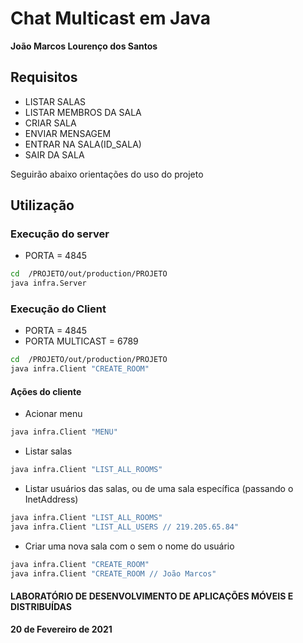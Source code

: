 #  Chat Multicast em Java
**João Marcos Lourenço dos Santos**

## Requisitos
* LISTAR SALAS
* LISTAR MEMBROS DA SALA
* CRIAR SALA
* ENVIAR MENSAGEM
* ENTRAR NA SALA(ID_SALA)
* SAIR DA SALA

Seguirão abaixo orientações do uso do projeto  

## Utilização

### Execução do server 
* PORTA = 4845
 
```sh
cd  /PROJETO/out/production/PROJETO
java infra.Server 
```

### Execução do Client
* PORTA = 4845
* PORTA MULTICAST = 6789

```sh
cd  /PROJETO/out/production/PROJETO
java infra.Client "CREATE_ROOM"
```

#### Ações do cliente

*  Acionar menu
```sh
java infra.Client "MENU"
```

*  Listar salas
```sh
java infra.Client "LIST_ALL_ROOMS"
```

*  Listar usuários das salas, ou de uma sala específica (passando o InetAddress)
```sh
java infra.Client "LIST_ALL_ROOMS"
java infra.Client "LIST_ALL_USERS // 219.205.65.84"
```

*  Criar uma nova sala com o sem o nome do usuário
```sh
java infra.Client "CREATE_ROOM" 
java infra.Client "CREATE_ROOM // João Marcos" 
```
 
 

#### LABORATÓRIO DE DESENVOLVIMENTO DE APLICAÇÕES MÓVEIS E DISTRIBUÍDAS

**20 de Fevereiro de 2021**
 
